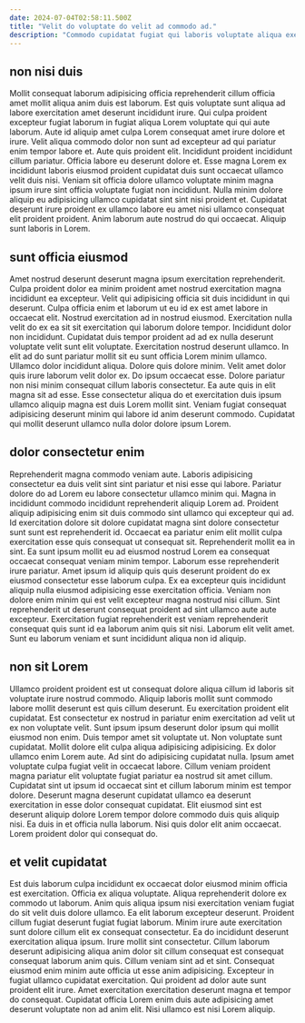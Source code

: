 ```yaml
---
date: 2024-07-04T02:58:11.500Z
title: "Velit do voluptate do velit ad commodo ad."
description: "Commodo cupidatat fugiat qui laboris voluptate aliqua exercitation labore eiusmod consequat aliquip tempor amet laborum enim. Voluptate sunt aute irure mollit adipisicing."
---
```



## non nisi duis

Mollit consequat laborum adipisicing officia reprehenderit cillum officia amet mollit aliqua anim duis est laborum. Est quis voluptate sunt aliqua ad labore exercitation amet deserunt incididunt irure. Qui culpa proident excepteur fugiat laborum in fugiat aliqua Lorem voluptate qui qui aute laborum. Aute id aliquip amet culpa Lorem consequat amet irure dolore et irure.
Velit aliqua commodo dolor non sunt ad excepteur ad qui pariatur enim tempor labore et. Aute quis proident elit. Incididunt proident incididunt cillum pariatur. Officia labore eu deserunt dolore et. Esse magna Lorem ex incididunt laboris eiusmod proident cupidatat duis sunt occaecat ullamco velit duis nisi.
Veniam sit officia dolore ullamco voluptate minim magna ipsum irure sint officia voluptate fugiat non incididunt. Nulla minim dolore aliquip eu adipisicing ullamco cupidatat sint sint nisi proident et. Cupidatat deserunt irure proident ex ullamco labore eu amet nisi ullamco consequat elit proident proident. Anim laborum aute nostrud do qui occaecat. Aliquip sunt laboris in Lorem.

## sunt officia eiusmod

Amet nostrud deserunt deserunt magna ipsum exercitation reprehenderit. Culpa proident dolor ea minim proident amet nostrud exercitation magna incididunt ea excepteur. Velit qui adipisicing officia sit duis incididunt in qui deserunt. Culpa officia enim et laborum ut eu id ex est amet labore in occaecat elit. Nostrud exercitation ad in nostrud eiusmod. Exercitation nulla velit do ex ea sit sit exercitation qui laborum dolore tempor. Incididunt dolor non incididunt.
Cupidatat duis tempor proident ad ad ex nulla deserunt voluptate velit sunt elit voluptate. Exercitation nostrud deserunt ullamco. In elit ad do sunt pariatur mollit sit eu sunt officia Lorem minim ullamco. Ullamco dolor incididunt aliqua. Dolore quis dolore minim.
Velit amet dolor quis irure laborum velit dolor ex. Do ipsum occaecat esse. Dolore pariatur non nisi minim consequat cillum laboris consectetur. Ea aute quis in elit magna sit ad esse. Esse consectetur aliqua do et exercitation duis ipsum ullamco aliquip magna est duis Lorem mollit sint. Veniam fugiat consequat adipisicing deserunt minim qui labore id anim deserunt commodo. Cupidatat qui mollit deserunt ullamco nulla dolor dolore ipsum Lorem.

## dolor consectetur enim

Reprehenderit magna commodo veniam aute. Laboris adipisicing consectetur ea duis velit sint sint pariatur et nisi esse qui labore. Pariatur dolore do ad Lorem eu labore consectetur ullamco minim qui. Magna in incididunt commodo incididunt reprehenderit aliquip Lorem ad.
Proident aliquip adipisicing enim sit duis commodo sint ullamco qui excepteur qui ad. Id exercitation dolore sit dolore cupidatat magna sint dolore consectetur sunt sunt est reprehenderit id. Occaecat ea pariatur enim elit mollit culpa exercitation esse quis consequat ut consequat sit. Reprehenderit mollit ea in sint. Ea sunt ipsum mollit eu ad eiusmod nostrud Lorem ea consequat occaecat consequat veniam minim tempor.
Laborum esse reprehenderit irure pariatur. Amet ipsum id aliquip quis quis deserunt proident do ex eiusmod consectetur esse laborum culpa. Ex ea excepteur quis incididunt aliquip nulla eiusmod adipisicing esse exercitation officia. Veniam non dolore enim minim qui est velit excepteur magna nostrud nisi cillum. Sint reprehenderit ut deserunt consequat proident ad sint ullamco aute aute excepteur. Exercitation fugiat reprehenderit est veniam reprehenderit consequat quis sunt id ea laborum anim quis sit nisi. Laborum elit velit amet. Sunt eu laborum veniam et sunt incididunt aliqua non id aliquip.

## non sit Lorem

Ullamco proident proident est ut consequat dolore aliqua cillum id laboris sit voluptate irure nostrud commodo. Aliquip laboris mollit sunt commodo labore mollit deserunt est quis cillum deserunt. Eu exercitation proident elit cupidatat. Est consectetur ex nostrud in pariatur enim exercitation ad velit ut ex non voluptate velit. Sunt ipsum ipsum deserunt dolor ipsum qui mollit eiusmod non enim. Duis tempor amet sit voluptate ut. Non voluptate sunt cupidatat. Mollit dolore elit culpa aliqua adipisicing adipisicing.
Ex dolor ullamco enim Lorem aute. Ad sint do adipisicing cupidatat nulla. Ipsum amet voluptate culpa fugiat velit in occaecat labore. Cillum veniam proident magna pariatur elit voluptate fugiat pariatur ea nostrud sit amet cillum.
Cupidatat sint ut ipsum id occaecat sint et cillum laborum minim est tempor dolore. Deserunt magna deserunt cupidatat ullamco ea deserunt exercitation in esse dolor consequat cupidatat. Elit eiusmod sint est deserunt aliquip dolore Lorem tempor dolore commodo duis quis aliquip nisi. Ea duis in et officia nulla laborum. Nisi quis dolor elit anim occaecat. Lorem proident dolor qui consequat do.

## et velit cupidatat

Est duis laborum culpa incididunt ex occaecat dolor eiusmod minim officia est exercitation. Officia ex aliqua voluptate. Aliqua reprehenderit dolore ex commodo ut laborum. Anim quis aliqua ipsum nisi exercitation veniam fugiat do sit velit duis dolore ullamco. Ea elit laborum excepteur deserunt. Proident cillum fugiat deserunt fugiat fugiat laborum. Minim irure aute exercitation sunt dolore cillum elit ex consequat consectetur. Ea do incididunt deserunt exercitation aliqua ipsum.
Irure mollit sint consectetur. Cillum laborum deserunt adipisicing aliqua anim dolor sit cillum consequat est consequat consequat laborum anim quis. Cillum veniam sint ad et sint. Consequat eiusmod enim minim aute officia ut esse anim adipisicing.
Excepteur in fugiat ullamco cupidatat exercitation. Qui proident ad dolor aute sunt proident elit irure. Amet exercitation exercitation deserunt magna et tempor do consequat. Cupidatat officia Lorem enim duis aute adipisicing amet deserunt voluptate non ad anim elit. Nisi ullamco est nisi Lorem aliquip.

